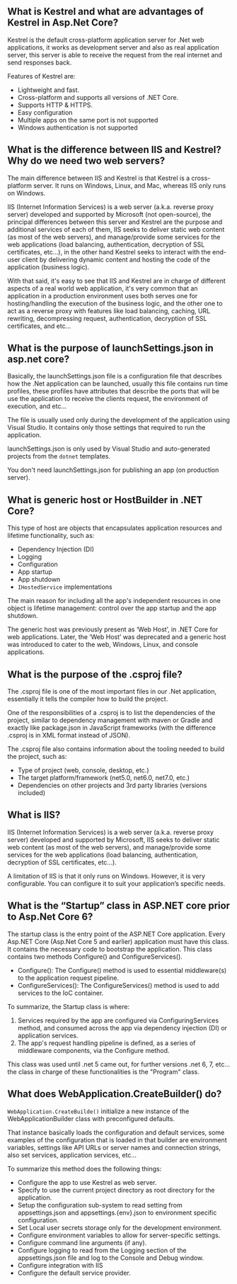 
## What is Kestrel and what are advantages of Kestrel in Asp.Net Core?

Kestrel is the default cross-platform application server for .Net web applications, it works as development server and also as real application server, this server is able to receive the request from the real internet and send responses back.

Features of Kestrel are:

- Lightweight and fast.
- Cross-platform and supports all versions of .NET Core.
- Supports HTTP & HTTPS.
- Easy configuration
- Multiple apps on the same port is not supported
- Windows authentication is not supported

## What is the difference between IIS and Kestrel? Why do we need two web servers?

The main difference between IIS and Kestrel is that Kestrel is a cross-platform server. It runs on Windows, Linux, and Mac, whereas IIS only runs on Windows.

IIS (Internet Information Services) is a web server (a.k.a. reverse proxy server) developed and supported by Microsoft (not open-source), the principal differences between this server and Kestrel are the purpose and additional services of each of them, IIS seeks to deliver static web content (as most of the web servers), and manage/provide some services for the web applications (load balancing, authentication, decryption of SSL certificates, etc...), in the other hand Kestrel seeks to interact with the end-user client by delivering dynamic content and hosting the code of the application (business logic).

With that said, it's easy to see that IIS and Kestrel are in charge of different aspects of a real world web application, it's very common that an application in a production environment uses both serves one for hosting/handling the execution of the business logic, and the other one to act as a reverse proxy with features like load balancing, caching, URL rewriting, decompressing request, authentication, decryption of SSL certificates, and etc...  

## What is the purpose of launchSettings.json in asp.net core?

Basically, the launchSettings.json file is a configuration file that describes how the .Net application can be launched, usually this file contains run time profiles, these profiles have attributes that describe the ports that will be use the application to receive the clients request, the environment of execution, and etc...

The file is usually used only during the development of the application using Visual Studio. It contains only those settings that required to run the application.

launchSettings.json is only used by Visual Studio and auto-generated projects from the `dotnet` templates.

You don't need launchSettings.json for publishing an app (on production server).

## What is generic host or HostBuilder in .NET Core?

This type of host are objects that encapsulates application resources and lifetime functionality, such as:

- Dependency Injection (DI)
- Logging
- Configuration
- App startup
- App shutdown
- `IHostedService` implementations

The main reason for including all the app's independent resources in one object is lifetime management: control over the app startup and the app shutdown.

The generic host was previously present as ‘Web Host’, in .NET Core for web applications. Later, the ‘Web Host’ was deprecated and a generic host was introduced to cater to the web, Windows, Linux, and console applications.

## What is the purpose of the .csproj file?

The .csproj file is one of the most important files in our .Net application, essentially it tells the compiler how to build the project.

One of the responsibilities of a .csproj is to list the dependencies of the project, similar to dependency management with maven or Gradle and exactly like package.json in JavaScript frameworks (with the difference .csproj is in XML format instead of JSON).

The .csproj file also contains information about the tooling needed to build the project, such as:

- Type of project (web, console, desktop, etc.)
- The target platform/framework (net5.0, net6.0, net7.0, etc.)
- Dependencies on other projects and 3rd party libraries (versions included)

## What is IIS?

IIS (Internet Information Services) is a web server (a.k.a. reverse proxy server) developed and supported by Microsoft, IIS seeks to deliver static web content (as most of the web servers), and manage/provide some services for the web applications (load balancing, authentication, decryption of SSL certificates, etc...).

A limitation of IIS is that it only runs on Windows. However, it is very configurable. You can configure it to suit your application’s specific needs.

## What is the “Startup” class in ASP.NET core prior to Asp.Net Core 6?

The startup class is the entry point of the ASP.NET Core application. Every Asp.NET Core (Asp.Net Core 5 and earlier) application must have this class. It contains the necessary code to bootstrap the application. This class contains two methods Configure() and ConfigureServices().

- Configure(): The Configure() method is used to essential middleware(s) to the application request pipeline.
- ConfigureServices(): The ConfigureServices() method is used to add services to the IoC container.

To summarize, the Startup class is where:
1. Services required by the app are configured via ConfiguringServices method, and consumed across the app via dependency injection (DI) or application services.
2. The app's request handling pipeline is defined, as a series of middleware components, via the Configure method.

This class was used until .net 5 came out, for further versions .net 6, 7, etc... the class in charge of these functionalities is the "Program" class.

## What does WebApplication.CreateBuilder() do?

`WebApplication.CreateBuilde()` initialize a new instance of the WebApplicationBuilder class with preconfigured defaults.

That instance basically loads the configuration and default services, some examples of the configuration that is loaded in that builder are environment variables, settings like API URLs or server names and connection strings, also set services, application services, etc...

To summarize this method does the following things:

- Configure the app to use Kestrel as web server.
- Specify to use the current project directory as root directory for the application.
- Setup the configuration sub-system to read setting from appsettings.json and appsettings.{env}.json to environment specific configuration.
- Set Local user secrets storage only for the development environment.
- Configure environment variables to allow for server-specific settings.
- Configure command line arguments (if any).
- Configure logging to read from the Logging section of the appsettings.json file and log to the Console and Debug window.
- Configure integration with IIS
- Configure the default service provider.